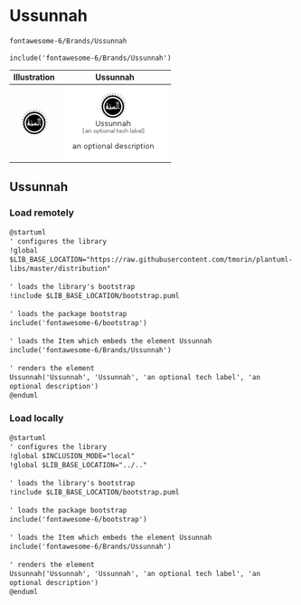 # Ussunnah


```text
fontawesome-6/Brands/Ussunnah
```

```text
include('fontawesome-6/Brands/Ussunnah')
```



| Illustration | Ussunnah |
| :---: | :---: |
| ![illustration for Illustration](../../fontawesome-6/Brands/Ussunnah.png) | ![illustration for Ussunnah](../../fontawesome-6/Brands/Ussunnah.Local.png) |




## Ussunnah

### Load remotely
```plantuml
@startuml
' configures the library
!global $LIB_BASE_LOCATION="https://raw.githubusercontent.com/tmorin/plantuml-libs/master/distribution"

' loads the library's bootstrap
!include $LIB_BASE_LOCATION/bootstrap.puml

' loads the package bootstrap
include('fontawesome-6/bootstrap')

' loads the Item which embeds the element Ussunnah
include('fontawesome-6/Brands/Ussunnah')

' renders the element
Ussunnah('Ussunnah', 'Ussunnah', 'an optional tech label', 'an optional description')
@enduml
```

### Load locally
```plantuml
@startuml
' configures the library
!global $INCLUSION_MODE="local"
!global $LIB_BASE_LOCATION="../.."

' loads the library's bootstrap
!include $LIB_BASE_LOCATION/bootstrap.puml

' loads the package bootstrap
include('fontawesome-6/bootstrap')

' loads the Item which embeds the element Ussunnah
include('fontawesome-6/Brands/Ussunnah')

' renders the element
Ussunnah('Ussunnah', 'Ussunnah', 'an optional tech label', 'an optional description')
@enduml
```

